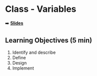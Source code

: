 <!-- .slide: data-background="./Images/header.svg" data-background-repeat="none" data-background-size="40% 40%" data-background-position="center 10%" class="header" -->
# Class - Variables

<!-- Put a link to the slides so that students can find them -->

➡️ [**Slides**](https://docs.google.com/presentation/d/13rjgdi8tUD28S3ItSQEAPShqvxGmtcyc8hJxlKz8ZjY/edit?usp=drive_web&ouid=118040253597909891899)

<!-- > -->

## Learning Objectives (5 min)

1. Identify and describe
1. Define
1. Design
1. Implement
